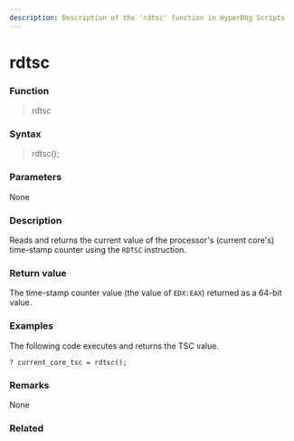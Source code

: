 ```yaml
---
description: Description of the 'rdtsc' function in HyperDbg Scripts
---
```


# rdtsc

### Function

> rdtsc

### Syntax

> rdtsc();

### Parameters

None

### Description

Reads and returns the current value of the processor's (current core's) time-stamp counter using the `RDTSC` instruction.

### Return value

The time-stamp counter value (the value of `EDX:EAX`) returned as a 64-bit value.

### Examples

The following code executes and returns the TSC value.

`? current_core_tsc = rdtsc();`

### Remarks

None

### Related

